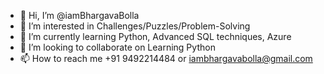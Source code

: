 - 👋 Hi, I’m @iamBhargavaBolla
- 👀 I’m interested in Challenges/Puzzles/Problem-Solving
- 🌱 I’m currently learning Python, Advanced SQL techniques, Azure
- 💞️ I’m looking to collaborate on Learning Python
- 📫 How to reach me +91 9492214484 or iambhargavabolla@gmail.com

<!---
iamBhargavaBolla/iamBhargavaBolla is a ✨ special ✨ repository because its `README.md` (this file) appears on your GitHub profile.
You can click the Preview link to take a look at your changes.
--->
